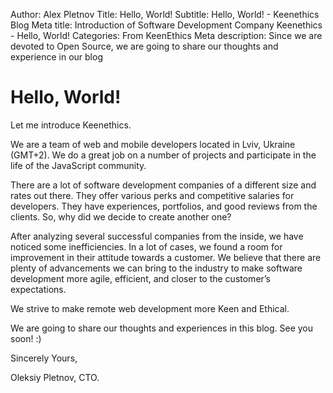 Author: Alex Pletnov
Title: Hello, World!
Subtitle: Hello, World! - Keenethics Blog
Meta title: Introduction of Software Development Company Keenethics - Hello, World!
Categories: From KeenEthics
Meta description: Since we are devoted to Open Source, we are going to share our thoughts and experience in our blog

<div class="letter">
   <h1>Hello, World!</h1>
   <p style="margin: 0">Let me introduce Keenethics.</p>
   <p>We are a team of web and mobile developers located in Lviv, Ukraine (GMT+2). We do a great job on a number of projects and participate in the life of the JavaScript community.</p>
   <p>There are a lot of software development companies of a different size and rates out there. They offer various perks and competitive salaries for developers. They have experiences, portfolios, and good reviews from the clients. So, why did we decide to create another one?</p>
   <p style="margin: 0">After analyzing several successful companies from the inside, we have noticed some inefficiencies. In a lot of cases, we found a room for improvement in their attitude towards a customer. We believe that there are plenty of advancements we can bring to the industry to make software development more agile, efficient, and closer to the customer’s expectations.</p>
   <p>We strive to make remote web development more Keen and Ethical.</p>
   <p>We are going to share our thoughts and experiences in this blog. See you soon! :)</p>
   <p style="margin: 0">Sincerely Yours,</p>
   <p>Oleksiy Pletnov, CTO.</p>
</div>